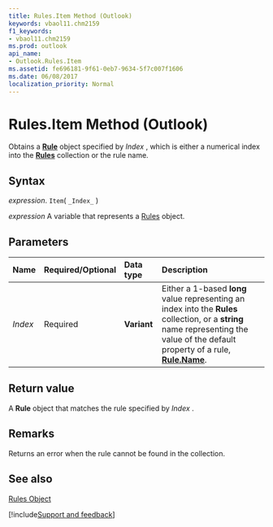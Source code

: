 ```yaml
---
title: Rules.Item Method (Outlook)
keywords: vbaol11.chm2159
f1_keywords:
- vbaol11.chm2159
ms.prod: outlook
api_name:
- Outlook.Rules.Item
ms.assetid: fe696181-9f61-0eb7-9634-5f7c007f1606
ms.date: 06/08/2017
localization_priority: Normal
---
```



# Rules.Item Method (Outlook)

Obtains a  **[Rule](Outlook.Rule.md)** object specified by _Index_ , which is either a numerical index into the **[Rules](Outlook.Rules.md)** collection or the rule name.


## Syntax

_expression_. `Item`( `_Index_` )

_expression_ A variable that represents a [Rules](./Outlook.Rules.md) object.


## Parameters



|Name|Required/Optional|Data type|Description|
|:-----|:-----|:-----|:-----|
| _Index_|Required| **Variant**|Either a 1-based  **long** value representing an index into the **Rules** collection, or a **string** name representing the value of the default property of a rule, **[Rule.Name](Outlook.Rule.Name.md)**.|

## Return value

A  **Rule** object that matches the rule specified by _Index_ .


## Remarks

Returns an error when the rule cannot be found in the collection.


## See also


[Rules Object](Outlook.Rules.md)

[!include[Support and feedback](~/includes/feedback-boilerplate.md)]